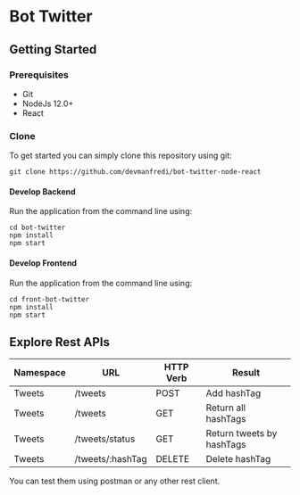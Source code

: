 # Bot Twitter

## Getting Started

### Prerequisites
- Git
- NodeJs 12.0+
- React

### Clone

To get started you can simply clone this repository using git:
```
git clone https://github.com/devmanfredi/bot-twitter-node-react

```

#### Develop Backend

Run the application from the command line using:
```
cd bot-twitter
npm install
npm start
```

#### Develop Frontend

Run the application from the command line using:
```
cd front-bot-twitter
npm install
npm start
```


## Explore Rest APIs

Namespace     |   URL                        | HTTP Verb        | Result 
--------------|----------------------------- | ---------------- | -------------------------
Tweets          | /tweets                 | POST             | Add hashTag
Tweets          | /tweets                 | GET              | Return all hashTags
Tweets          | /tweets/status             | GET              | Return tweets by hashTags
Tweets      | /tweets/:hashTag  | DELETE           | Delete hashTag

You can test them using postman or any other rest client.